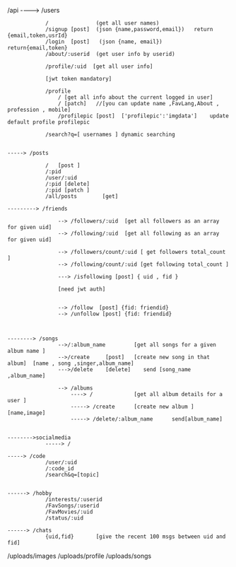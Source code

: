 /api
    ----> /users            
                
                /               (get all user names)
                /signup [post]  (json {name,password,email})   return {email,token,usrId}
                /login  [post]   (json {name, email})          return{email,token}
                /about/:userid  (get user info by userid)      
                
                /profile/:uid  [get all user info]
                
                [jwt token mandatory]

                /profile
                    / [get all info about the current logged in user]
                    / [patch]   //[you can update name ,FavLang,About , profession , mobile]
                    /profilepic [post]  ['profilepic':'imgdata']    update default profile profilepic

                /search?q=[ usernames ] dynamic searching


    -----> /posts
                
                /   [post ]
                /:pid
                /user/:uid
                /:pid [delete]
                /:pid [patch ]
                /all/posts        [get]

    ---------> /friends

                    --> /followers/:uid  [get all followers as an array for given uid]
                    --> /following/:uid  [get all following as an array for given uid]
                    
                    --> /followers/count/:uid [ get followers total_count ]
                    --> /following/count/:uid [get following total_count ]

                    ---> /isfollowing [post] { uid , fid }
                    
                    [need jwt auth]


                    --> /follow  [post] {fid: friendid}  
                    --> /unfollow [post] {fid: friendid}



    --------> /songs
                    -->/:album_name         [get all songs for a given album name ]
                    -->/create     [post]   [create new song in that album]  [name , song ,singer,album_name]  
                    --->/delete    [delete]    send [song_name ,album_name]

                    --> /albums
                        ----> /             [get all album details for a user ]
                        -----> /create      [create new album ]    [name,image]
                        -----> /delete/:album_name      send[album_name]
 

    -------->socialmedia
                -----> /

    -----> /code
                /user/:uid
                /:code_id
                /search&q=[topic]

    
    ------> /hobby
                /interests/:userid
                /FavSongs/:userid
                /FavMovies/:uid
                /status/:uid

    ------> /chats
                {uid,fid}       [give the recent 100 msgs between uid and fid]
                
/uploads/images
/uploads/profile
/uploads/songs
